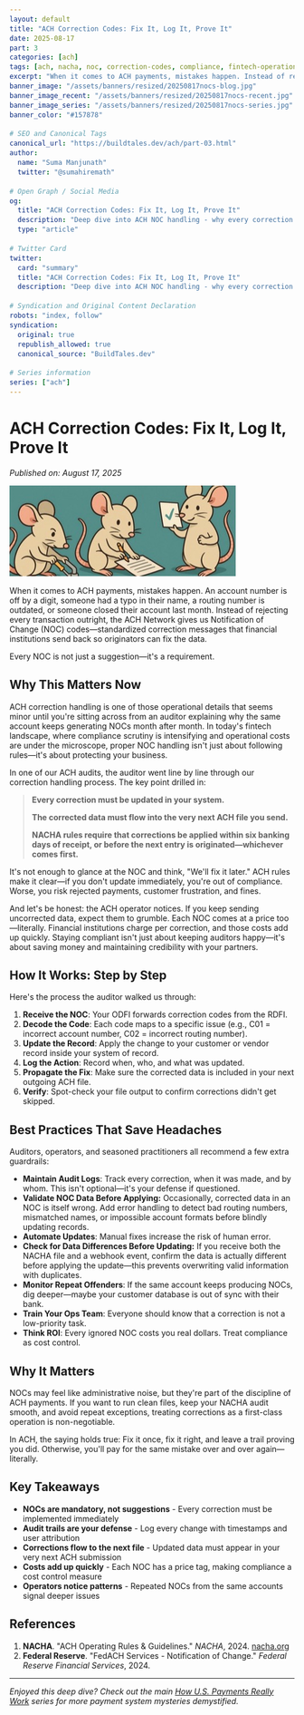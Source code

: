 ```yaml
---
layout: default
title: "ACH Correction Codes: Fix It, Log It, Prove It"
date: 2025-08-17
part: 3
categories: [ach]
tags: [ach, nacha, noc, correction-codes, compliance, fintech-operations, audit]
excerpt: "When it comes to ACH payments, mistakes happen. Instead of rejecting every transaction, the ACH Network gives us Notification of Change (NOC) codes. I learned the hard way: every NOC is not just a suggestion—it's a requirement."
banner_image: "/assets/banners/resized/20250817nocs-blog.jpg"
banner_image_recent: "/assets/banners/resized/20250817nocs-recent.jpg"
banner_image_series: "/assets/banners/resized/20250817nocs-series.jpg"
banner_color: "#157878"

# SEO and Canonical Tags
canonical_url: "https://buildtales.dev/ach/part-03.html"
author:
  name: "Suma Manjunath"
  twitter: "@sumahiremath"
  
# Open Graph / Social Media
og:
  title: "ACH Correction Codes: Fix It, Log It, Prove It"
  description: "Deep dive into ACH NOC handling - why every correction is mandatory, how to implement proper audit trails, and the real costs of ignoring compliance requirements."
  type: "article"
  
# Twitter Card
twitter:
  card: "summary"
  title: "ACH Correction Codes: Fix It, Log It, Prove It"
  description: "Deep dive into ACH NOC handling - why every correction is mandatory, how to implement proper audit trails, and the real costs of ignoring compliance requirements."

# Syndication and Original Content Declaration
robots: "index, follow"
syndication:
  original: true
  republish_allowed: true
  canonical_source: "BuildTales.dev"

# Series information
series: ["ach"]
---
```

# ACH Correction Codes: Fix It, Log It, Prove It

*Published on: August 17, 2025*

![noc fixing](/assets/banners/resized/20250817nocs-blog.jpg)

When it comes to ACH payments, mistakes happen. An account number is off by a digit, someone had a typo in their name, a routing number is outdated, or someone closed their account last month. Instead of rejecting every transaction outright, the ACH Network gives us Notification of Change (NOC) codes—standardized correction messages that financial institutions send back so originators can fix the data.

Every NOC is not just a suggestion—it's a requirement.

## Why This Matters Now

ACH correction handling is one of those operational details that seems minor until you're sitting across from an auditor explaining why the same account keeps generating NOCs month after month. In today's fintech landscape, where compliance scrutiny is intensifying and operational costs are under the microscope, proper NOC handling isn't just about following rules—it's about protecting your business.

In one of our ACH audits, the auditor went line by line through our correction handling process. The key point drilled in:

> **Every correction must be updated in your system.**
> 
> **The corrected data must flow into the very next ACH file you send.**
>
>**NACHA rules require that corrections be applied within six banking days of receipt, or before the next entry is originated—whichever comes first.**

It's not enough to glance at the NOC and think, "We'll fix it later." ACH rules make it clear—if you don't update immediately, you're out of compliance. Worse, you risk rejected payments, customer frustration, and fines.

And let's be honest: the ACH operator notices. If you keep sending uncorrected data, expect them to grumble. Each NOC comes at a price too—literally. Financial institutions charge per correction, and those costs add up quickly. Staying compliant isn't just about keeping auditors happy—it's about saving money and maintaining credibility with your partners.

## How It Works: Step by Step

Here's the process the auditor walked us through:

1. **Receive the NOC**: Your ODFI forwards correction codes from the RDFI.
2. **Decode the Code**: Each code maps to a specific issue (e.g., C01 = incorrect account number, C02 = incorrect routing number).
3. **Update the Record**: Apply the change to your customer or vendor record inside your system of record.
4. **Log the Action**: Record when, who, and what was updated.
5. **Propagate the Fix**: Make sure the corrected data is included in your next outgoing ACH file.
6. **Verify**: Spot-check your file output to confirm corrections didn't get skipped.

## Best Practices That Save Headaches

Auditors, operators, and seasoned practitioners all recommend a few extra guardrails:

- **Maintain Audit Logs**: Track every correction, when it was made, and by whom. This isn't optional—it's your defense if questioned.
- **Validate NOC Data Before Applying:** Occasionally, corrected data in an NOC is itself wrong. Add error handling to detect bad routing numbers, mismatched names, or impossible account formats before blindly updating records.
- **Automate Updates**: Manual fixes increase the risk of human error.
- **Check for Data Differences Before Updating:** If you receive both the NACHA file and a webhook event, confirm the data is actually different before applying the update—this prevents overwriting valid information with duplicates.
- **Monitor Repeat Offenders**: If the same account keeps producing NOCs, dig deeper—maybe your customer database is out of sync with their bank.
- **Train Your Ops Team**: Everyone should know that a correction is not a low-priority task.
- **Think ROI**: Every ignored NOC costs you real dollars. Treat compliance as cost control.

## Why It Matters

NOCs may feel like administrative noise, but they're part of the discipline of ACH payments. If you want to run clean files, keep your NACHA audit smooth, and avoid repeat exceptions, treating corrections as a first-class operation is non-negotiable.

In ACH, the saying holds true: Fix it once, fix it right, and leave a trail proving you did. Otherwise, you'll pay for the same mistake over and over again—literally.

## Key Takeaways

- **NOCs are mandatory, not suggestions** - Every correction must be implemented immediately
- **Audit trails are your defense** - Log every change with timestamps and user attribution  
- **Corrections flow to the next file** - Updated data must appear in your very next ACH submission
- **Costs add up quickly** - Each NOC has a price tag, making compliance a cost control measure
- **Operators notice patterns** - Repeated NOCs from the same accounts signal deeper issues

## References

1. **NACHA**. "ACH Operating Rules & Guidelines." *NACHA*, 2024. [nacha.org](https://www.nacha.org)
2. **Federal Reserve**. "FedACH Services - Notification of Change." *Federal Reserve Financial Services*, 2024.

---

*Enjoyed this deep dive? Check out the main [How U.S. Payments Really Work](/series/payments) series for more payment system mysteries demystified.*
